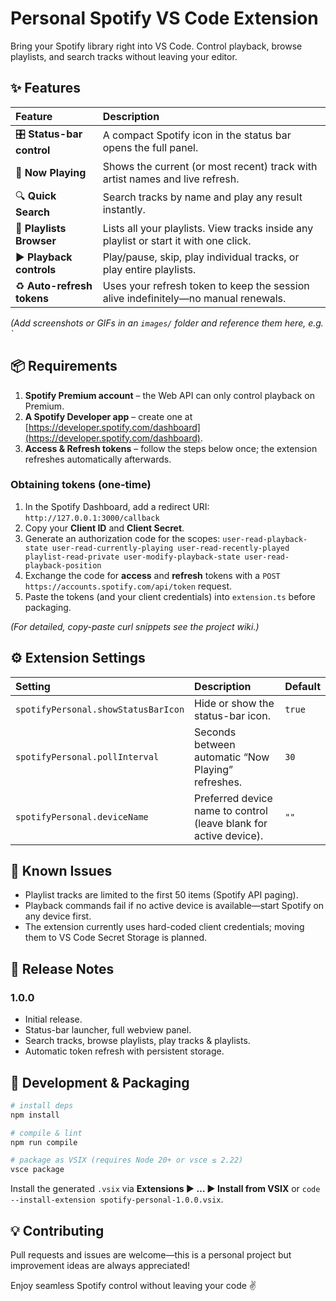 
# Personal Spotify VS Code Extension

Bring your Spotify library right into VS Code.
Control playback, browse playlists, and search tracks without leaving your editor.

## ✨ Features

| Feature | Description |
| :-- | :-- |
| 🎛 **Status-bar control** | A compact Spotify icon in the status bar opens the full panel. |
| 🎵 **Now Playing** | Shows the current (or most recent) track with artist names and live refresh. |
| 🔍 **Quick Search** | Search tracks by name and play any result instantly. |
| 📑 **Playlists Browser** | Lists all your playlists. View tracks inside any playlist or start it with one click. |
| ▶️ **Playback controls** | Play/pause, skip, play individual tracks, or play entire playlists. |
| ♻️ **Auto-refresh tokens** | Uses your refresh token to keep the session alive indefinitely—no manual renewals. |

*(Add screenshots or GIFs in an `images/` folder and reference them here, e.g. `*

## 📦 Requirements

1. **Spotify Premium account** – the Web API can only control playback on Premium.
2. **A Spotify Developer app** – create one at [https://developer.spotify.com/dashboard](https://developer.spotify.com/dashboard).
3. **Access \& Refresh tokens** – follow the steps below once; the extension refreshes automatically afterwards.

### Obtaining tokens (one-time)

1. In the Spotify Dashboard, add a redirect URI:
`http://127.0.0.1:3000/callback`
2. Copy your **Client ID** and **Client Secret**.
3. Generate an authorization code for the scopes:
`user-read-playback-state user-read-currently-playing user-read-recently-played playlist-read-private user-modify-playback-state user-read-playback-position`
4. Exchange the code for **access** and **refresh** tokens with a `POST https://accounts.spotify.com/api/token` request.
5. Paste the tokens (and your client credentials) into `extension.ts` before packaging.

*(For detailed, copy-paste curl snippets see the project wiki.)*

## ⚙️ Extension Settings

| Setting | Description | Default |
| :-- | :-- | :-- |
| `spotifyPersonal.showStatusBarIcon` | Hide or show the status-bar icon. | `true` |
| `spotifyPersonal.pollInterval` | Seconds between automatic “Now Playing” refreshes. | `30` |
| `spotifyPersonal.deviceName` | Preferred device name to control (leave blank for active device). | `""` |

## 🐞 Known Issues

- Playlist tracks are limited to the first 50 items (Spotify API paging).
- Playback commands fail if no active device is available—start Spotify on any device first.
- The extension currently uses hard-coded client credentials; moving them to VS Code Secret Storage is planned.


## 📜 Release Notes

### 1.0.0

* Initial release.
* Status-bar launcher, full webview panel.
* Search tracks, browse playlists, play tracks \& playlists.
* Automatic token refresh with persistent storage.


## 🚀 Development \& Packaging

```bash
# install deps
npm install

# compile & lint
npm run compile

# package as VSIX (requires Node 20+ or vsce ≤ 2.22)
vsce package
```

Install the generated `.vsix` via **Extensions ▶ … ▶ Install from VSIX** or
`code --install-extension spotify-personal-1.0.0.vsix`.

## 💡 Contributing

Pull requests and issues are welcome—this is a personal project but improvement ideas are always appreciated!

Enjoy seamless Spotify control without leaving your code ✌️


